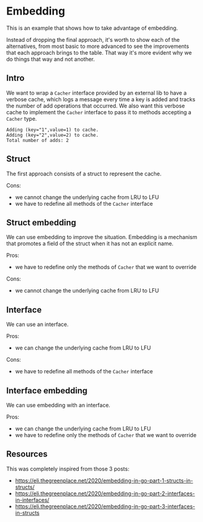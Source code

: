 # Embedding

This is an example that shows how to take advantage of embedding.

Instead of dropping the final approach, it's worth to show each of the alternatives, from most basic to more advanced to see the improvements that each approach brings to the table. That way it's more evident why we do things that way and not another.

## Intro

We want to wrap a `Cacher` interface provided by an external lib to have a verbose cache, which logs a message every time a key is added and tracks the number of add operations that occurred. We also want this verbose cache to implement the `Cacher` interface to pass it to methods accepting a `Cacher` type.

```
Adding (key="1",value=1) to cache.
Adding (key="2",value=2) to cache.
Total number of adds: 2
```

## Struct

The first approach consists of a struct to represent the cache.

Cons:
- we cannot change the underlying cache from LRU to LFU
- we have to redefine all methods of the `Cacher` interface

## Struct embedding

We can use embedding to improve the situation. Embedding is a mechanism that promotes a field of the struct when it has not an explicit name.

Pros:
- we have to redefine only the methods of `Cacher` that we want to override

Cons:
- we cannot change the underlying cache from LRU to LFU

## Interface

We can use an interface.

Pros:
- we can change the underlying cache from LRU to LFU

Cons:
- we have to redefine all methods of the `Cacher` interface

## Interface embedding

We can use embedding with an interface.

Pros:
- we can change the underlying cache from LRU to LFU
- we have to redefine only the methods of `Cacher` that we want to override

## Resources

This was completely inspired from those 3 posts:
- https://eli.thegreenplace.net/2020/embedding-in-go-part-1-structs-in-structs/
- https://eli.thegreenplace.net/2020/embedding-in-go-part-2-interfaces-in-interfaces/
- https://eli.thegreenplace.net/2020/embedding-in-go-part-3-interfaces-in-structs